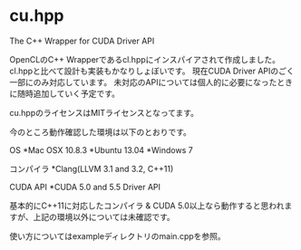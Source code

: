 cu.hpp
======

The C++ Wrapper for CUDA Driver API

OpenCLのC++ Wrapperであるcl.hppにインスパイアされて作成しました。
cl.hppと比べて設計も実装もかなりしょぼいです。
現在CUDA Driver APIのごく一部にのみ対応しています。
未対応のAPIについては個人的に必要になったときに随時追加していく予定です。

cu.hppのライセンスはMITライセンスとなってます。

今のところ動作確認した環境は以下のとおりです。

OS
*Mac OSX 10.8.3
*Ubuntu 13.04
*Windows 7

コンパイラ
*Clang(LLVM 3.1 and 3.2, C++11)

CUDA API
*CUDA 5.0 and 5.5 Driver API

基本的にC++11に対応したコンパイラ & CUDA 5.0以上なら動作すると思われますが、上記の環境以外については未確認です。

使い方についてはexampleディレクトリのmain.cppを参照。